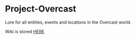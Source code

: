 # Project-Overcast
Lore for all entities, events and locations in the Overcast world.

Wiki is stored [HERE](https://github.com/OmegawSquareBrackets/Project-Overcast/wiki)
